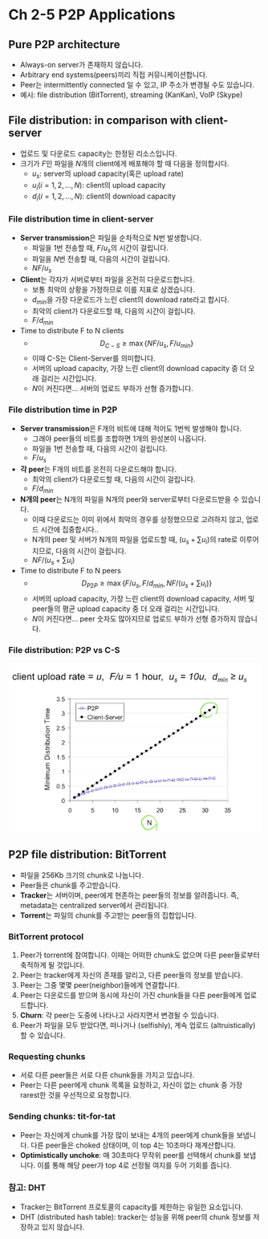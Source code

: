 # Ch 2-5 P2P Applications

## Pure P2P architecture

- Always-on server가 존재하지 않습니다.
- Arbitrary end systems(peers)끼리 직접 커뮤니케이션합니다.
- Peer는 intermittently connected 일 수 있고, IP 주소가 변경될 수도 있습니다.
- 예시: file distribution (BitTorrent), streaming (KanKan), VoIP (Skype)

## File distribution: in comparison with client-server

- 업로드 및 다운로드 capacity는 한정된 리소스입니다.
- 크기가 $F$인 파일을 $N$개의 client에게 배포해야 할 때 다음을 정의합시다.
  - $u_s$: server의 upload capacity(혹은 upload rate)
  - $u_i (i = 1, 2, ..., N)$: client의 upload capacity
  - $d_i (i = 1, 2, ..., N)$: client의 download capacity

### File distribution time in client-server

- **Server transmission**은 파일을 순차적으로 N번 발생합니다.
  - 파일을 1번 전송할 때, $F/u_s$의 시간이 걸립니다.
  - 파일을 $N$번 전송할 때, 다음의 시간이 걸립니다.
  - $NF/u_s$
- **Client**는 각자가 서버로부터 파일을 온전히 다운로드합니다.
  - 보통 최악의 상황을 가정하므로 이를 지표로 삼겠습니다.
  - $d_{min}$을 가장 다운로드가 느린 client의 download rate라고 합시다.
  - 최악의 client가 다운로드할 때, 다음의 시간이 걸립니다.
  - $F/d_{min}$
- Time to distribute F to N clients
  - $$D_{C-S} \ge \max \{NF/u_s, F/u_{min}\}$$
  - 이때 C-S는 Client-Server를 의미합니다.
  - 서버의 upload capacity, 가장 느린 client의 download capacity 중 더 오래 걸리는 시간입니다.
  - $N$이 커진다면... 서버의 업로드 부하가 선형 증가합니다.

### File distribution time in P2P

- **Server transmission**은 F개의 비트에 대해 적어도 1번씩 발생해야 합니다.
  - 그래야 peer들의 비트를 조합하면 1개의 완성본이 나옵니다.
  - 파일을 1번 전송할 때, 다음의 시간이 걸립니다.
  - $F/u_s$
- **각 peer**는 F개의 비트를 온전히 다운로드해야 합니다.
  - 최악의 client가 다운로드할 때, 다음의 시간이 걸립니다.
  - $F/d_{min}$
- **N개의 peer**는 N개의 파일을 N개의 peer와 server로부터 다운로드받을 수 있습니다.
  - 이때 다운로드는 이미 위에서 최악의 경우를 상정했으므로 고려하지 않고, 업로드 시간에 집중합시다..
  - N개의 peer 및 서버가 N개의 파일을 업로드할 때, $(u_s + \sum u_i)$의 rate로 이루어지므로, 다음의 시간이 걸립니다.
  - $NF/(u_s + \sum u_i)$
- Time to distribute F to N peers
  - $$D_{P2P} \ge \max \{F/u_s, F/d_{min}, NF/(u_s + \sum u_i)\}$$
  - 서버의 upload capacity, 가장 느린 client의 download capacity, 서버 및 peer들의 평균 upload capacity 중 더 오래 걸리는 시간입니다.
  - $N$이 커진다면... peer 숫자도 많아지므로 업로드 부하가 선형 증가하지 않습니다.

### File distribution: P2P vs C-S

![cs-vs-p2p](resources/cs-vs-p2p.png)

## P2P file distribution: BitTorrent

- 파일을 256Kb 크기의 chunk로 나눕니다.
- Peer들은 chunk를 주고받습니다.
- **Tracker**는 서버이며, peer에게 현존하는 peer들의 정보를 알려줍니다. 즉, metadata는 centralized server에서 관리됩니다.
- **Torrent**는 파일의 chunk를 주고받는 peer들의 집합입니다.

### BitTorrent protocol

1. Peer가 torrent에 참여합니다. 이때는 어떠한 chunk도 없으며 다른 peer들로부터 축적하게 될 것입니다.
2. Peer는 tracker에게 자신의 존재를 알리고, 다른 peer들의 정보를 받습니다.
3. Peer는 그중 몇몇 peer(neighbor)들에게 연결합니다.
4. Peer는 다운로드를 받으며 동시에 자신이 가진 chunk들을 다른 peer들에게 업로드합니다.
5. **Churn**: 각 peer는 도중에 나타나고 사라지면서 변경될 수 있습니다.
6. Peer가 파일을 모두 받았다면, 떠나거나 (selfishly), 계속 업로드 (altruistically) 할 수 있습니다.

### Requesting chunks

- 서로 다른 peer들은 서로 다른 chunk들을 가지고 있습니다.
- Peer는 다른 peer에게 chunk 목록을 요청하고, 자신이 없는 chunk 중 가장 rarest한 것을 우선적으로 요청합니다.

### Sending chunks: tit-for-tat

- Peer는 자신에게 chunk를 가장 많이 보내는 4개의 peer에게 chunk들을 보냅니다. 다른 peer들은 choked 상태이며, 이 top 4는 10초마다 재계산합니다.
- **Optimistically unchoke**: 매 30초마다 무작위 peer를 선택해서 chunk를 보냅니다. 이를 통해 해당 peer가 top 4로 선정될 여지를 두어 기회를 줍니다.

### 참고: DHT

- Tracker는 BitTorrent 프로토콜의 capacity를 제한하는 유일한 요소입니다.
- DHT (distributed hash table): tracker는 성능을 위해 peer의 chunk 정보를 저장하고 있지 않습니다.
